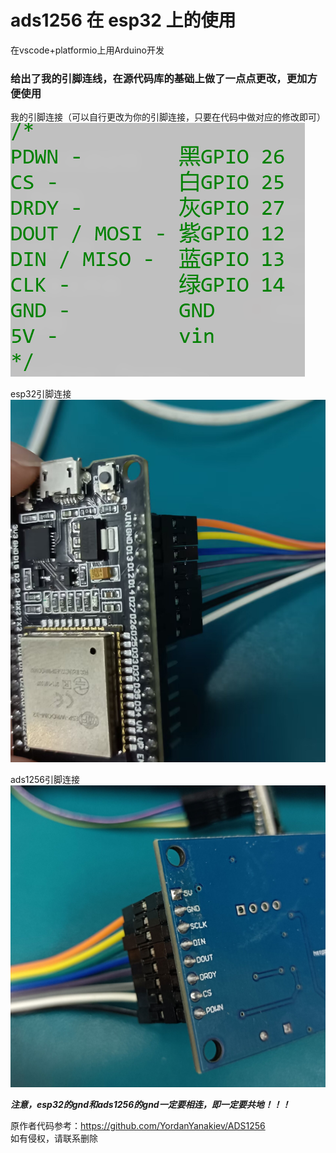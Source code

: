 # ads1256 在 esp32 上的使用  
在vscode+platformio上用Arduino开发  
### 给出了我的引脚连线，在源代码库的基础上做了一点点更改，更加方便使用  

我的引脚连接（可以自行更改为你的引脚连接，只要在代码中做对应的修改即可）
![引脚连接](pin.png)

esp32引脚连接
![esp32](esp32.jpg 'esp32')

ads1256引脚连接
![ads1256](ads1256.jpg 'ads1256')

***注意，esp32的gnd和ads1256的gnd一定要相连，即一定要共地！！！***  

原作者代码参考：<https://github.com/YordanYanakiev/ADS1256>  
如有侵权，请联系删除

